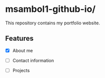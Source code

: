 # msambol1-github-io/
This repository contains my portfolio website.

## Features
- [x] About me
- [ ] Contact information
- [ ] Projects

